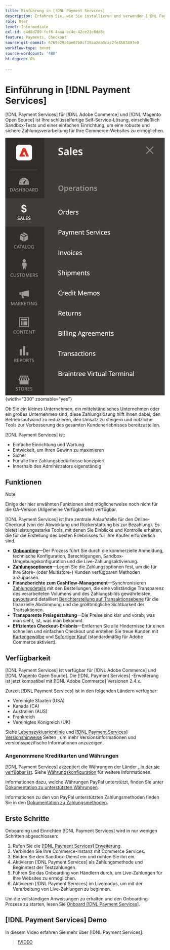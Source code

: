 ```yaml
---
title: Einführung in [!DNL Payment Services]
description: Erfahren Sie, wie Sie installieren und verwenden [!DNL Payment Services] als schlüsselfertige, robuste und sichere Zahlungsverarbeitungslösung für Ihre [!DNL Adobe Commerce] und [!DNL Magento Open Source] Websites.
role: User
level: Intermediate
exl-id: e4d8d789-fcf6-4aaa-bc4e-42ce21c6dd6c
feature: Payments, Checkout
source-git-commit: 6769e29a4ae07b8cf15aa2da3cac2fe8583497e0
workflow-type: tm+mt
source-wordcount: '480'
ht-degree: 0%

---
```


# Einführung in [!DNL Payment Services]

[!DNL Payment Services] für [!DNL Adobe Commerce] und [!DNL Magento Open Source] ist Ihre schlüsselfertige Self-Service-Lösung, einschließlich Sandbox-Tests und einer einfachen Einrichtung, um eine robuste und sichere Zahlungsverarbeitung für Ihre Commerce-Websites zu ermöglichen.

![[!DNL Payment Services] Admin-Ansicht der Erweiterung](assets/admin-view.png){width="300" zoomable="yes"}

Ob Sie ein kleines Unternehmen, ein mittelständisches Unternehmen oder ein großes Unternehmen sind, diese Zahlungslösung hilft Ihnen dabei, den Betriebsaufwand zu reduzieren, den Umsatz zu steigern und nützliche Tools zur Verbesserung des gesamten Kundenerlebnisses bereitzustellen.

[!DNL Payment Services] ist:

* Einfache Einrichtung und Wartung
* Entwickelt, um Ihren Gewinn zu maximieren
* Sicher
* Für alle Ihre Zahlungsbedürfnisse konzipiert
* Innerhalb des Administrators eigenständig

## Funktionen

>[!NOTE]
>
>Einige der hier erwähnten Funktionen sind möglicherweise noch nicht für die GA-Version (Allgemeine Verfügbarkeit) verfügbar.

[!DNL Payment Services] ist Ihre zentrale Anlaufstelle für den Online-Checkout (von der Abwicklung und Rückerstattung bis zur Bezahlung). Es bietet leistungsstarke Tools, mit denen Sie Einblicke und Kontrolle erhalten, die für die Erstellung des besten Erlebnisses für Ihre Käufer erforderlich sind.

* [**Onboarding**](onboard.md)—Der Prozess führt Sie durch die kommerzielle Anmeldung, technische Konfiguration, Berechtigungen, Sandbox-Umgebungskonfiguration und die Live-Zahlungsaktivierung.
* [**Zahlungsoptionen**](payments-options.md)—Legen Sie die Zahlungsoptionen fest, um die für Ihre Store- (oder Multistore-) Kunden verfügbaren Methoden anzupassen.
* **Finanzberichte zum Cashflow-Management**—Synchronisieren [Zahlungsdetails](order-payment-status.md) mit den Bestellungen, die eine vollständige Transparenz des verarbeiteten Volumens und des Zahlungsbilds gewährleisten, [payouts](payouts.md)und detailliert [Berichterstellung auf Transaktionsebene](transactions.md) für die finanzielle Abstimmung und die größtmögliche Sichtbarkeit der Transaktionen.
* **Transparente Preisgestaltung**—Die Preise sind klar und vorab; was man sieht, ist, was man bekommt.
* **Effizientes Checkout-Erlebnis**—Entfernen Sie alle Hindernisse für einen schnellen und einfachen Checkout und erstellen Sie treue Kunden mit [Kartengewölbe](https://experienceleague-review.com/docs/commerce-merchant-services/payment-services/payments-checkout/vaulting.html) und [Sofortiger Kauf](https://experienceleague.adobe.com/docs/commerce-admin/stores-sales/point-of-purchase/checkout-instant-purchase.html) (standardmäßig für Adobe Commerce aktiviert).

## Verfügbarkeit

[!DNL Payment Services] ist verfügbar für [!DNL Adobe Commerce] und [!DNL Magento Open Source]. Die [!DNL Payment Services] -Erweiterung ist jetzt kompatibel mit [!DNL Adobe Commerce] Versionen 2.4.x.

Zurzeit [!DNL Payment Services] ist in den folgenden Ländern verfügbar:

* Vereinigte Staaten (USA)
* Kanada (CA)
* Australien (AUS)
* Frankreich
* Vereinigtes Königreich (UK)

Siehe [Lebenszyklusrichtlinie](https://experienceleague.adobe.com/docs/commerce-operations/release/planning/lifecycle-policy.html) und [[!DNL Payment Services] Versionshinweise](release-notes.md) Seiten , um mehr Versionsinformationen und versionsspezifische Informationen anzuzeigen.

### Angenommene Kreditkarten und Währungen

[!DNL Payment Services] akzeptiert die Währungen der Länder [, in der sie verfügbar ist](#availability). Siehe [Währungskonfiguration](https://experienceleague.adobe.com/docs/commerce-admin/stores-sales/site-store/currency/currency-configuration.html) für weitere Informationen.

Informationen dazu, welche Währungen PayPal unterstützt, finden Sie unter [Dokumentation zu unterstützten Währungen](https://developer.paypal.com/docs/reports/reference/paypal-supported-currencies/).

Informationen zu den von PayPal unterstützten Zahlungsmethoden finden Sie in den [Dokumentation zu Zahlungsmethoden](https://developer.paypal.com/docs/checkout/payment-methods/).

## Erste Schritte

Onboarding und Einrichten [!DNL Payment Services] wird in nur wenigen Schritten abgeschlossen:

1. Rufen Sie die [[!DNL Payment Services] Erweiterung](install.md).
1. Verbinden Sie Ihre Commerce-Instanz mit Commerce Services.
1. Binden Sie den Sandbox-Dienst ein und richten Sie ihn ein.
1. Aktivieren [!DNL Payment Services] als Zahlungsmethode und Beginntest der Testzahlungen.
1. Führen Sie das Onboarding von Händlern durch, um Live-Zahlungen für Ihre Websites zu ermöglichen.
1. Aktivieren [!DNL Payment Services] im Livemodus, um mit der Verarbeitung von Live-Zahlungen zu beginnen.

Um die vollständigen Anweisungen zu erhalten und den Onboarding-Prozess zu starten, lesen Sie [Onboard [!DNL Payment Services]](onboard.md).

## [!DNL Payment Services] Demo

In diesem Video erfahren Sie mehr über [!DNL Payment Services]:

>[!VIDEO](https://video.tv.adobe.com/v/343990?quality=12)
